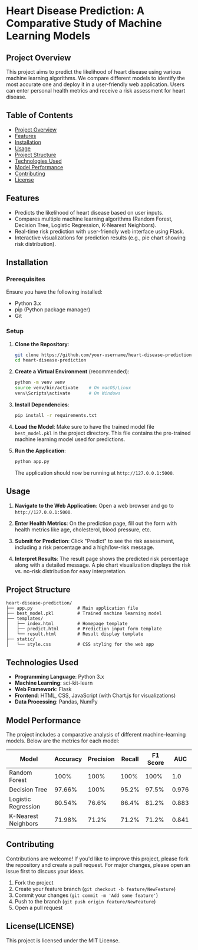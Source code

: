 # Heart Disease Prediction: A Comparative Study of Machine Learning Models

## Project Overview

This project aims to predict the likelihood of heart disease using various machine learning algorithms. We compare different models to identify the most accurate one and deploy it in a user-friendly web application. Users can enter personal health metrics and receive a risk assessment for heart disease.

## Table of Contents
- [Project Overview](#project-overview)
- [Features](#features)
- [Installation](#installation)
- [Usage](#usage)
- [Project Structure](#project-structure)
- [Technologies Used](#technologies-used)
- [Model Performance](#model-performance)
- [Contributing](#contributing)
- [License](#license)

## Features
- Predicts the likelihood of heart disease based on user inputs.
- Compares multiple machine learning algorithms (Random Forest, Decision Tree, Logistic Regression, K-Nearest Neighbors).
- Real-time risk prediction with user-friendly web interface using Flask.
- Interactive visualizations for prediction results (e.g., pie chart showing risk distribution).

## Installation

### Prerequisites
Ensure you have the following installed:
- Python 3.x
- pip (Python package manager)
- Git

### Setup
1. **Clone the Repository**:
   ```bash
   git clone https://github.com/your-username/heart-disease-prediction.git
   cd heart-disease-prediction
   ```

2. **Create a Virtual Environment** (recommended):
   ```bash
   python -m venv venv
   source venv/bin/activate    # On macOS/Linux
   venv\Scripts\activate       # On Windows
   ```

3. **Install Dependencies**:
   ```bash
   pip install -r requirements.txt
   ```

4. **Load the Model**:
   Make sure to have the trained model file `best_model.pkl` in the project directory. This file contains the pre-trained machine learning model used for predictions.

5. **Run the Application**:
   ```bash
   python app.py
   ```
   The application should now be running at `http://127.0.0.1:5000`.

## Usage

1. **Navigate to the Web Application**:
   Open a web browser and go to `http://127.0.0.1:5000`.

2. **Enter Health Metrics**:
   On the prediction page, fill out the form with health metrics like age, cholesterol, blood pressure, etc.

3. **Submit for Prediction**:
   Click "Predict" to see the risk assessment, including a risk percentage and a high/low-risk message.

4. **Interpret Results**:
   The result page shows the predicted risk percentage along with a detailed message. A pie chart visualization displays the risk vs. no-risk distribution for easy interpretation.

## Project Structure

```plaintext
heart-disease-prediction/
├── app.py                 # Main application file
├── best_model.pkl         # Trained machine learning model
├── templates/
│   ├── index.html         # Homepage template
│   ├── predict.html       # Prediction input form template
│   └── result.html        # Result display template
├── static/
│   └── style.css          # CSS styling for the web app

```

## Technologies Used
- **Programming Language**: Python 3.x
- **Machine Learning**: sci-kit-learn
- **Web Framework**: Flask
- **Frontend**: HTML, CSS, JavaScript (with Chart.js for visualizations)
- **Data Processing**: Pandas, NumPy

## Model Performance
The project includes a comparative analysis of different machine-learning models. Below are the metrics for each model:

| Model                | Accuracy | Precision | Recall | F1 Score | AUC  |
|----------------------|----------|-----------|--------|----------|------|
| Random Forest        | 100%     | 100%      | 100%   | 100%     | 1.0  |
| Decision Tree        | 97.66%   | 100%      | 95.2%  | 97.5%    | 0.976|
| Logistic Regression  | 80.54%   | 76.6%     | 86.4%  | 81.2%    | 0.883|
| K-Nearest Neighbors  | 71.98%   | 71.2%     | 71.2%  | 71.2%    | 0.841|

## Contributing
Contributions are welcome! If you'd like to improve this project, please fork the repository and create a pull request. For major changes, please open an issue first to discuss your ideas.

1. Fork the project
2. Create your feature branch (`git checkout -b feature/NewFeature`)
3. Commit your changes (`git commit -m 'Add some feature'`)
4. Push to the branch (`git push origin feature/NewFeature`)
5. Open a pull request

## License(LICENSE)
This project is licensed under the MIT License.
